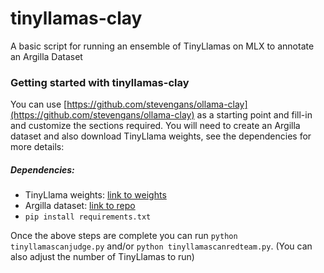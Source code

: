 # tinyllamas-clay
A basic script for running an ensemble of TinyLlamas on MLX to annotate an Argilla Dataset

### Getting started with tinyllamas-clay

You can use [https://github.com/stevengans/ollama-clay](https://github.com/stevengans/ollama-clay) as a starting point and fill-in and customize the sections required. You will need to create an Argilla dataset and also download TinyLlama weights, see the dependencies for more details:

##### Dependencies:
- TinyLlama weights: [link to weights](https://huggingface.co/TinyLlama/TinyLlama-1.1B-Chat-v1.0)
- Argilla dataset: [link to repo](https://github.com/argilla-io/argilla)
- `pip install requirements.txt`

Once the above steps are complete you can run ```python tinyllamascanjudge.py``` and/or ```python tinyllamascanredteam.py```. (You can also adjust the number of TinyLlamas to run)

